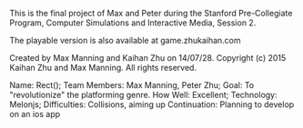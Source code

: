 This is the final project of Max and Peter during the Stanford Pre-Collegiate Program, Computer Simulations and Interactive Media, Session 2. 

The playable version is also available at game.zhukaihan.com

Created by Max Manning and Kaihan Zhu on 14/07/28.
Copyright (c) 2015 Kaihan Zhu and Max Manning. All rights reserved.

Name: Rect();
Team Members: Max Manning, Peter Zhu;
Goal: To "revolutionize" the platforming genre.
How Well: Excellent;
Technology: Melonjs;
Difficulties: Collisions, aiming up
Continuation: Planning to develop on an ios app

